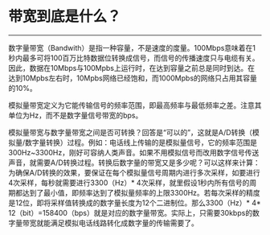 # 带宽到底是什么？

---

数字量带宽（Bandwith）是指一种容量，不是速度的度量。100Mbps意味着在1秒内最多可将100百万比特数据位转换成信号，而信号的传播速度只与电缆有关。因此，数据在10Mbps与100Mpbs上运行时，在达到容量之前总是同时到达。在达到10Mpbs左右时，10Mpbs网络已经饱和，而1000Mpbs的网络只占用其容量的10%。

模拟量带宽定义为它能传输信号的频率范围，即最高频率与最低频率之差。注意其单位为Hz，而不是数字量信号带宽的bps。

模拟量带宽与数字量带宽之间是否可转换？回答是“可以的”，这就是A/D转换（模拟量/数字量转换）过程。例如：电话线上传输的是模拟量信号，它的频率范围是300Hz~3300Hz，刚好可容纳人类声音。如果不用模拟信号而改用数字信号传送声音，就需要A/D转换过程。转换后数字量的带宽又是多少呢？可以这样来计算：为确保A/D转换的效果，要保证在每个模拟量信号周期内进行多次采样，如要进行4次采样，每秒就需要进行3300（Hz）* 4次采样，就里假设1秒内所有信号的周期都达到了最小值，即频率达到了模拟量频率的上限3300Hz。若每次采样的精度是12位，即将采样值转换成的数字量长度为12个二进制位。那么3300（Hz）* 4* 12（bit）=158400（bps）就是对应的数字量带宽。实际上，只需要30kbps的数字量带宽就能满足模拟电话线路转化成数字量的传输需要了。